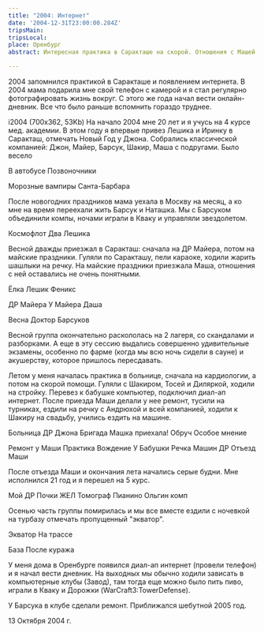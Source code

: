```yaml
---
title: "2004: Интернет"
date: '2004-12-31T23:00:00.284Z'
tripsMain: 
tripsLocal: 
place: Оренбург
abstract: Интересная практика в Саракташе на скорой. Отношения с Машей. Появление интернета, онлайн-дневник и цифровые фото. 

---
```


2004 запомнился практикой в Саракташе и появлением интернета. В 2004 мама подарила мне свой телефон с камерой и я стал регулярно фотографировать жизнь вокруг. С этого же года  начал вести онлайн-дневник. Все что было раньше вспомнить гораздо труднее.

i2004 (700x362, 53Kb)
На начало 2004 мне 20 лет и я учусь на 4 курсе мед. академии. В этом году я впервые привез Лешика и Иринку в Саракташ, отмечать Новый Год у Джона. Собрались классической компанией: Джон, Майер, Барсук, Шакир, Маша с подругами. Было весело

В автобусе Позвоночники
 
Морозные вампиры Санта-Барбара
 

После новогодних праздников мама уехала в Москву на месяц, а ко мне на время переехали жить Барсук и Наташка. Мы с Барсуком объединили компы, ночами играли в Кваку и управляли звездолетом.

Космофлот Два Лешика

Весной дважды приезжал в Саракташ: сначала на ДР Майера, потом на майские праздники. Гуляли по Саракташу, пели караоке, ходили жарить шашлыки на речку. На майские праздники приезжала Маша, отношения с ней оставались не очень понятными.

 Ёлка
Лешик Феникс

ДР Майера 
У Майера Даша

Весна Доктор Барсуков

 

Весной группа окончательно раскололась на 2 лагеря, со скандалами и разборками. А еще в эту сессию выдались совершенно удивительные экзамены, особенно по фарме (когда мы всю ночь сидели в сауне) и акушерству, которое пришлось пересдавать. 

Летом у меня началась практика в больнице, сначала на кардиологии, а потом на скорой помощи. Гуляли с Шакиром, Тосей и Диляркой, ходили на стройку. Перевез к бабушке компьютер, подключил диал-ап интернет. После приезда Маши делали у нее ремонт, тусили на турниках, ездили на речку с Андрюхой и всей компанией, ходили к Шакиру на свадьбу, учились ездить на машине.

Больница ДР Джона
Бригада Машка приехала!
Обруч Особое мнение

Ремонт у Маши 
Практика Вождение У Бабушки
Речка Машин ДР Отъезд Маши


После отъезда Маши и окончания лета начались серые будни. Мне исполнился 21 год и я перешел на 5 курс.

Мой ДР Почки
ЖЕЛ Томограф
Пианино Ольгин комп

Осенью часть группы помирилась и мы все вместе ездили с ночевкой на турбазу отмечать пропущенный "экватор".

Экватор На трассе

База После куража

У меня дома в Оренбурге появился диал-ап интернет (провели телефон) и я начал вести дневник. На выходных мы обычно ходили зависать в компьютерные клубы (Завод), там тогда еще можно было пить пиво, играли в Кваку и Дорожки (WarCraft3:TowerDefense). 

 

У Барсука в клубе сделали ремонт. Приближался шебутной 2005 год.

13 Октября 2004 г.